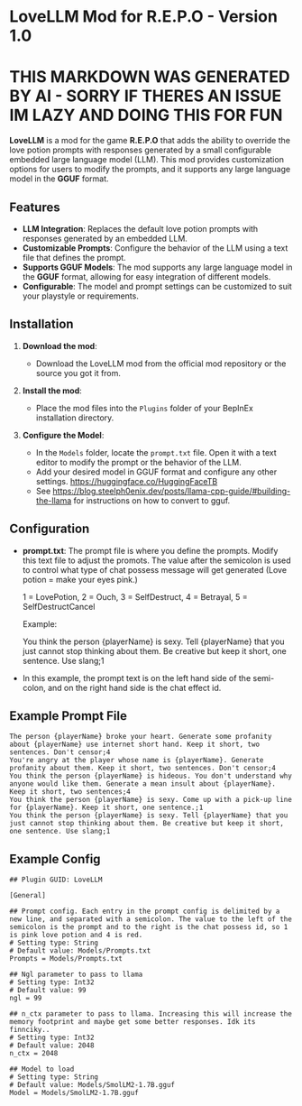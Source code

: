 # LoveLLM Mod for R.E.P.O - Version 1.0
# THIS MARKDOWN WAS GENERATED BY AI - SORRY IF THERES AN ISSUE IM LAZY AND DOING THIS FOR FUN

**LoveLLM** is a mod for the game **R.E.P.O** that adds the ability to override the love potion prompts with responses generated by a small configurable embedded large language model (LLM). This mod provides customization options for users to modify the prompts, and it supports any large language model in the **GGUF** format.

## Features

- **LLM Integration**: Replaces the default love potion prompts with responses generated by an embedded LLM.
- **Customizable Prompts**: Configure the behavior of the LLM using a text file that defines the prompt.
- **Supports GGUF Models**: The mod supports any large language model in the **GGUF** format, allowing for easy integration of different models.
- **Configurable**: The model and prompt settings can be customized to suit your playstyle or requirements.

## Installation

1. **Download the mod**: 
   - Download the LoveLLM mod from the official mod repository or the source you got it from.
   
2. **Install the mod**:
   - Place the mod files into the `Plugins` folder of your BepInEx installation directory.

3. **Configure the Model**:
   - In the `Models` folder, locate the `prompt.txt` file. Open it with a text editor to modify the prompt or the behavior of the LLM.
   - Add your desired model in GGUF format and configure any other settings. https://huggingface.co/HuggingFaceTB
   - See https://blog.steelph0enix.dev/posts/llama-cpp-guide/#building-the-llama for instructions on how to convert to gguf.

## Configuration

- **prompt.txt**:
   The prompt file is where you define the prompts. Modify this text file to adjust the promots. The value after the semicolon is used to control what type of chat possess message will get generated
   (Love potion = make your eyes pink.)
   
    1 = LovePotion,
    2 = Ouch,
    3 = SelfDestruct,
    4 = Betrayal,
    5 = SelfDestructCancel

   Example:

   You think the person {playerName} is sexy. Tell {playerName} that you just cannot stop thinking about them. Be creative but keep it short, one sentence. Use slang;1

- In this example, the prompt text is on the left hand side of the semi-colon, and on the right hand side is the chat effect id.

## Example Prompt File

```
The person {playerName} broke your heart. Generate some profanity about {playerName} use internet short hand. Keep it short, two sentences. Don't censor;4
You're angry at the player whose name is {playerName}. Generate profanity about them. Keep it short, two sentences. Don't censor;4
You think the person {playerName} is hideous. You don't understand why anyone would like them. Generate a mean insult about {playerName}. Keep it short, two sentences;4
You think the person {playerName} is sexy. Come up with a pick-up line for {playerName}. Keep it short, one sentence.;1
You think the person {playerName} is sexy. Tell {playerName} that you just cannot stop thinking about them. Be creative but keep it short, one sentence. Use slang;1
```


## Example Config

```## Settings file was created by plugin LoveLLM Plugin v1.0.0
## Plugin GUID: LoveLLM

[General]

## Prompt config. Each entry in the prompt config is delimited by a new line, and separated with a semicolon. The value to the left of the semicolon is the prompt and to the right is the chat possess id, so 1 is pink love potion and 4 is red.
# Setting type: String
# Default value: Models/Prompts.txt
Prompts = Models/Prompts.txt

## Ngl parameter to pass to llama
# Setting type: Int32
# Default value: 99
ngl = 99

## n_ctx parameter to pass to llama. Increasing this will increase the memory footprint and maybe get some better responses. Idk its finnciky..
# Setting type: Int32
# Default value: 2048
n_ctx = 2048

## Model to load
# Setting type: String
# Default value: Models/SmolLM2-1.7B.gguf
Model = Models/SmolLM2-1.7B.gguf

```

